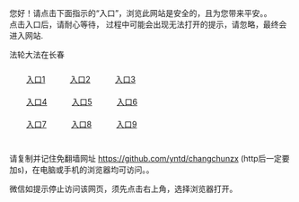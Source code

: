 您好！请点击下面指示的“入口”，浏览此网站是安全的，且为您带来平安。。 <br/>
点击入口后，请耐心等待， 过程中可能会出现无法打开的提示，请忽略，最终会进入网站. </br>

法轮大法在长春<br/>
<div style="padding:10px"><a style="margin:20px" target="_blank" href="https://d92iunqfpy08w.cloudfront.net/2Qpsp?ruagwq" id="ccLink1" rel="nofollow">入口1</a> <a target="_blank" style="margin:20px" href="https://d2vz4eh7r5e1t.cloudfront.net/2Qpsp?szhgt" id="ccLink2" rel="nofollow">入口2</a> <a style="margin:20px" target="_blank" href="https://dkxtnca3jxwuh.cloudfront.net/2Qpsp?xsnhagdt" id="ccLink3" rel="nofollow">入口3</a></div>

<div style="padding:10px" ><a style="margin:20px" target="_blank" href="https://d92iunqfpy08w.cloudfront.net/2Qpsp?ruagwq" id="ccLink4" rel="nofollow">入口4</a> <a style="margin:20px" href="https://d2vz4eh7r5e1t.cloudfront.net/2Qpsp?szhgt" target="_blank" id="ccLink5" rel="nofollow">入口5</a> <a style="margin:20px" href="https://dkxtnca3jxwuh.cloudfront.net/2Qpsp?xsnhagdt" target="_blank" id="ccLink6" rel="nofollow">入口6</a></div>

<div style="padding:10px"><a style="margin:20px" target="_blank" href="https://d92iunqfpy08w.cloudfront.net/2Qpsp?ruagwq" id="ccLink7" rel="nofollow">入口7</a> <a style="margin:20px" href="https://d2vz4eh7r5e1t.cloudfront.net/2Qpsp?szhgt" target="_blank" id="ccLink8" rel="nofollow">入口8</a> <a style="margin:20px" target="_blank" href="https://dkxtnca3jxwuh.cloudfront.net/2Qpsp?xsnhagdt" id="ccLink9" rel="nofollow">入口9</a></div>

<br/>



请复制并记住免翻墙网址 https://github.com/yntd/changchunzx (http后一定要加s)，在电脑或手机的浏览器均可访问。。<br/>

微信如提示停止访问该网页，须先点击右上角，选择浏览器打开。
